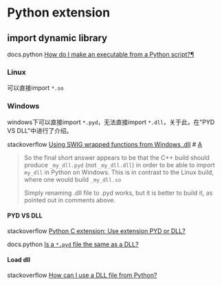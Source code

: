 # Python extension



## import dynamic library

docs.python [How do I make an executable from a Python script?](https://docs.python.org/3/faq/windows.html#id5)[¶](https://docs.python.org/3/faq/windows.html#how-do-i-make-an-executable-from-a-python-script)



### Linux 

可以直接import `*.so`

### Windows

windows下可以直接import `*.pyd`，无法直接import `*.dll`，关于此，在"PYD VS DLL"中进行了介绍。





stackoverflow [Using SWIG wrapped functions from Windows .dll](https://stackoverflow.com/questions/8979869/using-swig-wrapped-functions-from-windows-dll) # [A](https://stackoverflow.com/a/38258050/10173843)

> So the final short answer appears to be that the C++ build should produce `_my_dll.pyd` (not `_my_dll.dll`) in order to be able to import `my_dll` in Python on Windows. This is in contrast to the Linux build, where one would build `_my_dll.so`
>
> Simply renaming .dll file to .pyd works, but it is better to build it, as pointed out in comments above.

#### PYD VS DLL



stackoverflow [Python C extension: Use extension PYD or DLL?](https://stackoverflow.com/questions/8262884/python-c-extension-use-extension-pyd-or-dll)



docs.python [Is a `*.pyd` file the same as a DLL?](https://docs.python.org/3/faq/windows.html#id6)

#### Load dll

stackoverflow [How can I use a DLL file from Python?](https://stackoverflow.com/questions/252417/how-can-i-use-a-dll-file-from-python) 